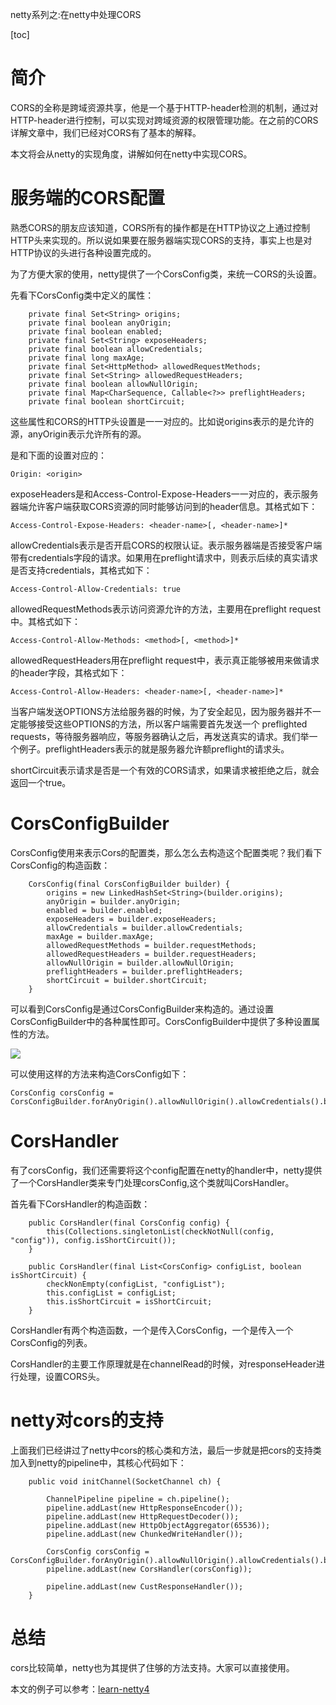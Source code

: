 netty系列之:在netty中处理CORS

[toc]

# 简介

CORS的全称是跨域资源共享，他是一个基于HTTP-header检测的机制，通过对HTTP-header进行控制，可以实现对跨域资源的权限管理功能。在之前的CORS详解文章中，我们已经对CORS有了基本的解释。

本文将会从netty的实现角度，讲解如何在netty中实现CORS。

# 服务端的CORS配置

熟悉CORS的朋友应该知道，CORS所有的操作都是在HTTP协议之上通过控制HTTP头来实现的。所以说如果要在服务器端实现CORS的支持，事实上也是对HTTP协议的头进行各种设置完成的。

为了方便大家的使用，netty提供了一个CorsConfig类，来统一CORS的头设置。

先看下CorsConfig类中定义的属性：

```
    private final Set<String> origins;
    private final boolean anyOrigin;
    private final boolean enabled;
    private final Set<String> exposeHeaders;
    private final boolean allowCredentials;
    private final long maxAge;
    private final Set<HttpMethod> allowedRequestMethods;
    private final Set<String> allowedRequestHeaders;
    private final boolean allowNullOrigin;
    private final Map<CharSequence, Callable<?>> preflightHeaders;
    private final boolean shortCircuit;
```

这些属性和CORS的HTTP头设置是一一对应的。比如说origins表示的是允许的源，anyOrigin表示允许所有的源。

是和下面的设置对应的：

```
Origin: <origin>
```

exposeHeaders是和Access-Control-Expose-Headers一一对应的，表示服务器端允许客户端获取CORS资源的同时能够访问到的header信息。其格式如下：

```
Access-Control-Expose-Headers: <header-name>[, <header-name>]*
```

allowCredentials表示是否开启CORS的权限认证。表示服务器端是否接受客户端带有credentials字段的请求。如果用在preflight请求中，则表示后续的真实请求是否支持credentials，其格式如下：

```
Access-Control-Allow-Credentials: true
```

allowedRequestMethods表示访问资源允许的方法，主要用在preflight request中。其格式如下：

```
Access-Control-Allow-Methods: <method>[, <method>]*
```

allowedRequestHeaders用在preflight request中，表示真正能够被用来做请求的header字段，其格式如下：

```
Access-Control-Allow-Headers: <header-name>[, <header-name>]*
```

当客户端发送OPTIONS方法给服务器的时候，为了安全起见，因为服务器并不一定能够接受这些OPTIONS的方法，所以客户端需要首先发送一个
preflighted requests，等待服务器响应，等服务器确认之后，再发送真实的请求。我们举一个例子。preflightHeaders表示的就是服务器允许额preflight的请求头。

shortCircuit表示请求是否是一个有效的CORS请求，如果请求被拒绝之后，就会返回一个true。

# CorsConfigBuilder

CorsConfig使用来表示Cors的配置类，那么怎么去构造这个配置类呢？我们看下CorsConfig的构造函数：

```
    CorsConfig(final CorsConfigBuilder builder) {
        origins = new LinkedHashSet<String>(builder.origins);
        anyOrigin = builder.anyOrigin;
        enabled = builder.enabled;
        exposeHeaders = builder.exposeHeaders;
        allowCredentials = builder.allowCredentials;
        maxAge = builder.maxAge;
        allowedRequestMethods = builder.requestMethods;
        allowedRequestHeaders = builder.requestHeaders;
        allowNullOrigin = builder.allowNullOrigin;
        preflightHeaders = builder.preflightHeaders;
        shortCircuit = builder.shortCircuit;
    }
```

可以看到CorsConfig是通过CorsConfigBuilder来构造的。通过设置CorsConfigBuilder中的各种属性即可。CorsConfigBuilder中提供了多种设置属性的方法。

![](https://img-blog.csdnimg.cn/5c1ced36f1d84bdda67329044f47c767.png)

可以使用这样的方法来构造CorsConfig如下：

```
CorsConfig corsConfig = CorsConfigBuilder.forAnyOrigin().allowNullOrigin().allowCredentials().build();
```

# CorsHandler

有了corsConfig，我们还需要将这个config配置在netty的handler中，netty提供了一个CorsHandler类来专门处理corsConfig,这个类就叫CorsHandler。

首先看下CorsHandler的构造函数：

```
    public CorsHandler(final CorsConfig config) {
        this(Collections.singletonList(checkNotNull(config, "config")), config.isShortCircuit());
    }

    public CorsHandler(final List<CorsConfig> configList, boolean isShortCircuit) {
        checkNonEmpty(configList, "configList");
        this.configList = configList;
        this.isShortCircuit = isShortCircuit;
    }
```
CorsHandler有两个构造函数，一个是传入CorsConfig，一个是传入一个CorsConfig的列表。

CorsHandler的主要工作原理就是在channelRead的时候，对responseHeader进行处理，设置CORS头。

# netty对cors的支持

上面我们已经讲过了netty中cors的核心类和方法，最后一步就是把cors的支持类加入到netty的pipeline中，其核心代码如下：

```
    public void initChannel(SocketChannel ch) {

        ChannelPipeline pipeline = ch.pipeline();
        pipeline.addLast(new HttpResponseEncoder());
        pipeline.addLast(new HttpRequestDecoder());
        pipeline.addLast(new HttpObjectAggregator(65536));
        pipeline.addLast(new ChunkedWriteHandler());

        CorsConfig corsConfig = CorsConfigBuilder.forAnyOrigin().allowNullOrigin().allowCredentials().build();
        pipeline.addLast(new CorsHandler(corsConfig));

        pipeline.addLast(new CustResponseHandler());
    }
```

# 总结

cors比较简单，netty也为其提供了住够的方法支持。大家可以直接使用。

本文的例子可以参考：[learn-netty4](https://github.com/ddean2009/learn-netty4)








